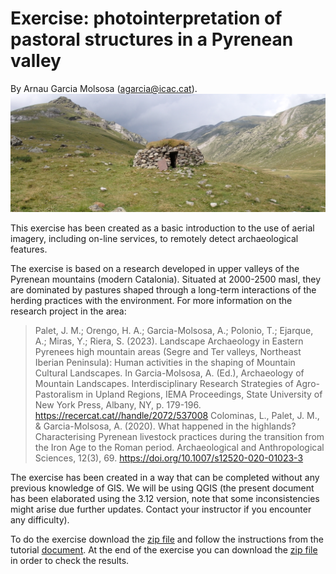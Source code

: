 # Exercise: photointerpretation of pastoral structures in a Pyrenean valley
By Arnau Garcia Molsosa (agarcia@icac.cat). 
![](P7290492.JPG)

This exercise has been created as a basic introduction to the use of aerial imagery, including on-line services, to remotely detect archaeological features. 

The exercise is based on a research developed in upper valleys of the Pyrenean mountains (modern Catalonia). Situated at 2000-2500 masl, they are dominated by pastures shaped through a long-term interactions of the herding practices with the environment. For more information on the research project in the area:

> Palet, J. M.; Orengo, H. A.; Garcia-Molsosa, A.; Polonio, T.; Ejarque, A.; Miras, Y.; Riera, S. (2023). Landscape Archaeology in Eastern Pyrenees high mountain areas (Segre and Ter valleys, Northeast Iberian Peninsula): Human activities in the shaping of Mountain Cultural Landscapes. In Garcia-Molsosa, A. (Ed.), Archaeology of Mountain Landscapes. Interdisciplinary Research Strategies of Agro-Pastoralism in Upland Regions, IEMA Proceedings, State University of New York Press, Albany, NY, p. 179-196. <https://recercat.cat//handle/2072/537008>
> Colominas, L., Palet, J. M., & Garcia-Molsosa, A. (2020). What happened in the highlands? Characterising Pyrenean livestock practices during the transition from the Iron Age to the Roman period. Archaeological and Anthropological Sciences, 12(3), 69. https://doi.org/10.1007/s12520-020-01023-3

The exercise has been created in a way that can be completed without any previous knowledge of GIS. We will be using QGIS (the present document has been elaborated using the 3.12 version, note that some inconsistencies might arise due further updates. Contact your instructor if you encounter any difficulty).

To do the exercise download the [zip file](photointerpretation_pyrenees_files.zip) and follow the instructions from the tutorial [document](photointerpretation_pyrenees_tutorial.pdf). At the end of the exercise you can download the [zip file](photointerpretation_pyrenees_arqueorutes_files.zip) in order to check the results. 
